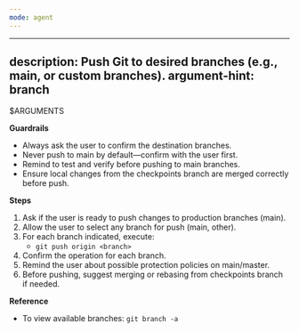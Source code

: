 ```yaml
---
mode: agent
---
```

---
description: Push Git to desired branches (e.g., main, or custom branches).
argument-hint: branch
---

$ARGUMENTS
<!-- GIT:START -->
**Guardrails**
- Always ask the user to confirm the destination branches.
- Never push to main by default—confirm with the user first.
- Remind to test and verify before pushing to main branches.
- Ensure local changes from the checkpoints branch are merged correctly before push.

**Steps**
1. Ask if the user is ready to push changes to production branches (main).
2. Allow the user to select any branch for push (main, other).
3. For each branch indicated, execute:
    - `git push origin <branch>`
4. Confirm the operation for each branch.
5. Remind the user about possible protection policies on main/master.
6. Before pushing, suggest merging or rebasing from checkpoints branch if needed.

**Reference**
- To view available branches: `git branch -a`
<!-- GIT:END -->
